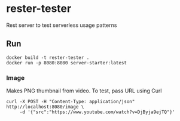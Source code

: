# rester-tester
Rest server to test serverless usage patterns




## Run

```
docker build -t rester-tester .
docker run -p 8080:8080 server-starter:latest
```

### Image

Makes PNG thumbnail from video. To test, pass URL using Curl

```
curl -X POST -H "Content-Type: application/json" http://localhost:8080/image \
     -d '{"src":"https://www.youtube.com/watch?v=DjByja9ejTQ"}'     
```
